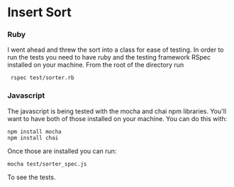 # Insert Sort

### Ruby
  I went ahead and threw the sort into a class for ease of testing. In order to run the tests you need to have ruby and the
  testing framework RSpec installed on your machine. From the root of the directory run 
  
  ```
   rspec test/sorter.rb
  ```
  
### Javascript
  The javascript is being tested with the mocha and chai npm libraries. You'll want to have both of those installed on your machine.
  You can do this with:
  ```
  npm install mocha
  npm install chai
  ```
  Once those are installed you can run:
  
  ```
  mocha test/sorter_spec.js
  ```
  To see the tests.
  
